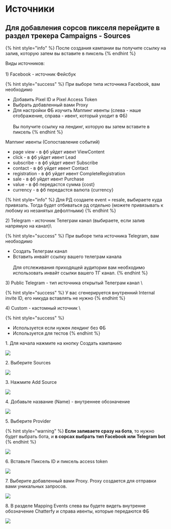 # Источники

## Для добавления сорсов пикселя перейдите в раздел трекера Campaigns - Sources



{% hint style="info" %}
После создания кампании вы получите ссылку на залив, которую затем вы вставите в пиксель
{% endhint %}

Виды источников: \
\
1\) Facebook - источник Фейсбук

{% hint style="success" %}
При выборе типа источника Facebook, вам необходимо&#x20;

* Добавить Pixel ID и Pixel Access Token
* Выбрать добавленный вами Proxy
* Для настройки ФБ изучить Маппинг ивенты (слева - наше отображение, справа - ивент, который уходит в ФБ)\
  \
  Вы получите ссылку на лендинг, которую вы затем вставите в пиксель
{% endhint %}

Маппинг ивенты (Сопоставление событий)&#x20;

* page view - в фб уйдет ивент ViewContent
* click -  в фб уйдет ивент Lead
* subscribe - в фб уйдет ивент Subscribe
* contact -  в фб уйдет ивент Contact
* registration -  в фб уйдет ивент CompleteRegistration
* sale - в фб уйдет ивент Purchase
* value - в фб передастся сумма {cost}
* currency - в фб передастся валюта {currency}

{% hint style="info" %}
Для РД создаете event = resale, выбираете куда привязать. Тогда будет отбиваться рд отдельно (можете привязывать к любому из незанятых дефолтными)
{% endhint %}



2\) Telegram - источник Телеграм канал (выбираете, если залив напрямую на канал)\


{% hint style="success" %}
При выборе типа источника Telegram, вам необходимо&#x20;

* Cоздать Телеграм канал
* Вставить инвайт ссылку вашего телеграм канала \
  \
  Для отслеживания приходящей аудитории вам необходимо использовать инвайт ссылки вашего ТГ канал.&#x20;
{% endhint %}

3\) Public Telegram - тип источника открытый Телеграм канал \


{% hint style="success" %}
У вас сгенерируется внутренний Internal invite ID, его никуда вставлять не нужно
{% endhint %}

4\) Custom - кастомный источник \


{% hint style="success" %}
* Используется если нужен лендинг без ФБ
* &#x20;Используется для тестов&#x20;
{% endhint %}

&#x20;1\. Для начала нажмите на кнопку Создать кампанию

![](https://ajeuwbhvhr.cloudimg.io/colony-recorder.s3.amazonaws.com/files/2024-12-13/e4f3e6cc-8b22-4240-b786-fa9adf8c007d/user_cropped_screenshot.jpeg?tl_px=872,0\&br_px=2592,401\&force_format=jpeg\&q=100\&width=1120.0\&wat=1\&wat_opacity=1\&wat_gravity=northwest\&wat_url=https://colony-recorder.s3.amazonaws.com/images/watermarks/EAB308_standard.png\&wat_pad=871,168)

2\. Выберите Sources

![](https://ajeuwbhvhr.cloudimg.io/colony-recorder.s3.amazonaws.com/files/2024-12-13/c73860af-1eaa-4587-befa-b7e415c7f9ad/user_cropped_screenshot.jpeg?tl_px=0,37\&br_px=1719,998\&force_format=jpeg\&q=100\&width=1120.0\&wat=1\&wat_opacity=1\&wat_gravity=northwest\&wat_url=https://colony-recorder.s3.amazonaws.com/images/watermarks/EAB308_standard.png\&wat_pad=331,276)

3\. Нажмите Add Source

![](https://ajeuwbhvhr.cloudimg.io/colony-recorder.s3.amazonaws.com/files/2024-12-13/a3de5640-ed1d-4d3e-8c32-a6db861df065/user_cropped_screenshot.jpeg?tl_px=0,195\&br_px=1711,1156\&force_format=jpeg\&q=100\&width=1120.0\&wat=1\&wat_opacity=1\&wat_gravity=northwest\&wat_url=https://colony-recorder.s3.amazonaws.com/images/watermarks/EAB308_standard.png\&wat_pad=79,278)

4\. Добавьте название (Name) - внутреннее обозначение&#x20;

![](https://ajeuwbhvhr.cloudimg.io/colony-recorder.s3.amazonaws.com/files/2024-12-13/30f8ecb8-18bb-4f7d-a32a-459378ba3e0c/user_cropped_screenshot.jpeg?tl_px=0,238\&br_px=1644,1199\&force_format=jpeg\&q=100\&width=1120.0\&wat=1\&wat_opacity=1\&wat_gravity=northwest\&wat_url=https://colony-recorder.s3.amazonaws.com/images/watermarks/EAB308_standard.png\&wat_pad=184,291)

5\. Выберите Provider

{% hint style="warning" %}
**Если заливаете сразу на бота**, то нужно будет выбрать бота, и **в сорсах выбрать тип Facebook или Telegram bot**
{% endhint %}

![](https://ajeuwbhvhr.cloudimg.io/colony-recorder.s3.amazonaws.com/files/2024-12-13/c8e06ee2-eb14-4f19-b11a-a57d8faefd79/user_cropped_screenshot.jpeg?tl_px=0,403\&br_px=1687,1365\&force_format=jpeg\&q=100\&width=1120.0\&wat=1\&wat_opacity=1\&wat_gravity=northwest\&wat_url=https://colony-recorder.s3.amazonaws.com/images/watermarks/EAB308_standard.png\&wat_pad=167,312)

6\. Вставьте Пиксель ID и пиксель access token&#x20;

![](https://ajeuwbhvhr.cloudimg.io/colony-recorder.s3.amazonaws.com/files/2024-12-13/fc9049aa-7508-44a8-8469-e87c20091972/user_cropped_screenshot.jpeg?tl_px=0,187\&br_px=1719,1148\&force_format=jpeg\&q=100\&width=1120.0\&wat=1\&wat_opacity=1\&wat_gravity=northwest\&wat_url=https://colony-recorder.s3.amazonaws.com/images/watermarks/EAB308_standard.png\&wat_pad=356,277)

7\.  Выберите добавленный вами Proxy. Proxy создается для отправки вами уникальных запросов.

![](https://ajeuwbhvhr.cloudimg.io/colony-recorder.s3.amazonaws.com/files/2024-12-13/bd4cf52e-821b-4d0a-b589-237a2a5c4cf8/user_cropped_screenshot.jpeg?tl_px=0,309\&br_px=1618,1271\&force_format=jpeg\&q=100\&width=1120.0\&wat=1\&wat_opacity=1\&wat_gravity=northwest\&wat_url=https://colony-recorder.s3.amazonaws.com/images/watermarks/EAB308_standard.png\&wat_pad=332,345)

8\.  В разделе Mapping Events слева вы будете видеть внутренне обозначение Chatterfy и справа ивенты, которые передаются ФБ&#x20;

![](https://ajeuwbhvhr.cloudimg.io/colony-recorder.s3.amazonaws.com/files/2024-12-13/1eb0afd6-9ab7-470b-bd2d-bbc468976935/user_cropped_screenshot.jpeg?tl_px=0,0\&br_px=1577,961\&force_format=jpeg\&q=100\&width=1120.0\&wat=1\&wat_opacity=1\&wat_gravity=northwest\&wat_url=https://colony-recorder.s3.amazonaws.com/images/watermarks/EAB308_standard.png\&wat_pad=274,209)

